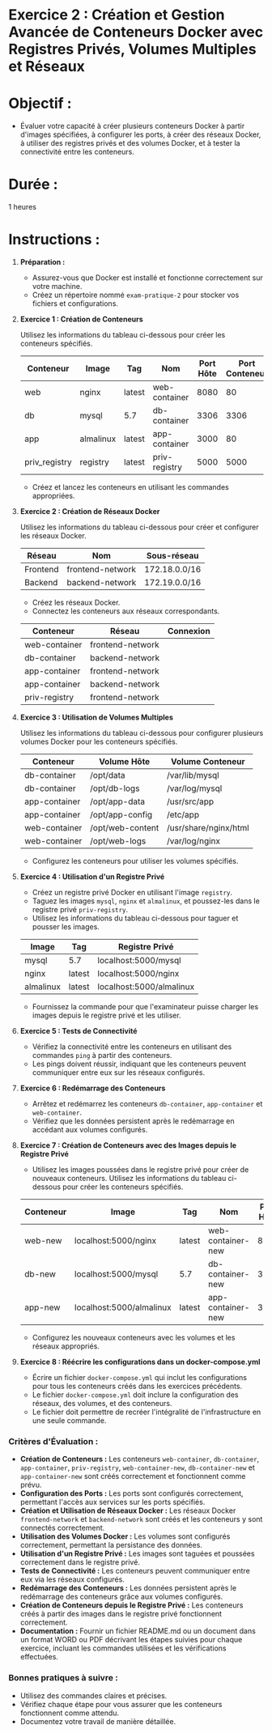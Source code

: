# Exercice 2 : Création et Gestion Avancée de Conteneurs Docker avec Registres Privés, Volumes Multiples et Réseaux

# Objectif :
- Évaluer votre capacité à créer plusieurs conteneurs Docker à partir d'images spécifiées, à configurer les ports, à créer des réseaux Docker, à utiliser des registres privés et des volumes Docker, et à tester la connectivité entre les conteneurs.

# Durée :
1 heures

# Instructions :

1. **Préparation :**
   - Assurez-vous que Docker est installé et fonctionne correctement sur votre machine.
   - Créez un répertoire nommé `exam-pratique-2` pour stocker vos fichiers et configurations.

2. **Exercice 1 : Création de Conteneurs**

   Utilisez les informations du tableau ci-dessous pour créer les conteneurs spécifiés.

   | Conteneur       | Image        | Tag   | Nom              | Port Hôte | Port Conteneur |
   |-----------------|--------------|-------|------------------|-----------|----------------|
   | web             | nginx        | latest| web-container    | 8080      | 80             |
   | db              | mysql        | 5.7   | db-container     | 3306      | 3306           |
   | app             | almalinux    | latest| app-container    | 3000      | 80             |
   | priv_registry   | registry     | latest| priv-registry    | 5000      | 5000           |

   - Créez et lancez les conteneurs en utilisant les commandes appropriées.

3. **Exercice 2 : Création de Réseaux Docker**

   Utilisez les informations du tableau ci-dessous pour créer et configurer les réseaux Docker.

   | Réseau    | Nom              | Sous-réseau   |
   |-----------|------------------|---------------|
   | Frontend  | frontend-network | 172.18.0.0/16 |
   | Backend   | backend-network  | 172.19.0.0/16 |

   - Créez les réseaux Docker.
   - Connectez les conteneurs aux réseaux correspondants.

   | Conteneur       | Réseau            | Connexion                                  |
   |-----------------|-------------------|--------------------------------------------|
   | web-container   | frontend-network  |                                            |
   | db-container    | backend-network   |                                            |
   | app-container   | frontend-network  |                                            |
   | app-container   | backend-network   |                                            |
   | priv-registry   | frontend-network  |                                            |

4. **Exercice 3 : Utilisation de Volumes Multiples**

   Utilisez les informations du tableau ci-dessous pour configurer plusieurs volumes Docker pour les conteneurs spécifiés.

   | Conteneur       | Volume Hôte            | Volume Conteneur        |
   |-----------------|------------------------|-------------------------|
   | db-container    | /opt/data              | /var/lib/mysql          |
   | db-container    | /opt/db-logs           | /var/log/mysql          |
   | app-container   | /opt/app-data          | /usr/src/app            |
   | app-container   | /opt/app-config        | /etc/app                |
   | web-container   | /opt/web-content       | /usr/share/nginx/html   |
   | web-container   | /opt/web-logs          | /var/log/nginx          |

   - Configurez les conteneurs pour utiliser les volumes spécifiés.

5. **Exercice 4 : Utilisation d'un Registre Privé**

   - Créez un registre privé Docker en utilisant l'image `registry`.
   - Taguez les images `mysql`, `nginx` et `almalinux`, et poussez-les dans le registre privé `priv-registry`.
   - Utilisez les informations du tableau ci-dessous pour taguer et pousser les images.

   | Image     | Tag   | Registre Privé          |
   |-----------|-------|-------------------------|
   | mysql     | 5.7   | localhost:5000/mysql    |
   | nginx     | latest| localhost:5000/nginx    |
   | almalinux | latest| localhost:5000/almalinux|

   - Fournissez la commande pour que l'examinateur puisse charger les images depuis le registre privé et les utiliser.

6. **Exercice 5 : Tests de Connectivité**

   - Vérifiez la connectivité entre les conteneurs en utilisant des commandes `ping` à partir des conteneurs.
   - Les pings doivent réussir, indiquant que les conteneurs peuvent communiquer entre eux sur les réseaux configurés.

7. **Exercice 6 : Redémarrage des Conteneurs**

   - Arrêtez et redémarrez les conteneurs `db-container`, `app-container` et `web-container`.
   - Vérifiez que les données persistent après le redémarrage en accédant aux volumes configurés.

8. **Exercice 7 : Création de Conteneurs avec des Images depuis le Registre Privé**

   - Utilisez les images poussées dans le registre privé pour créer de nouveaux conteneurs. Utilisez les informations du tableau ci-dessous pour créer les conteneurs spécifiés.

   | Conteneur       | Image                        | Tag   | Nom              | Port Hôte | Port Conteneur |
   |-----------------|------------------------------|-------|------------------|-----------|----------------|
   | web-new         | localhost:5000/nginx         | latest| web-container-new| 8081      | 80             |
   | db-new          | localhost:5000/mysql         | 5.7   | db-container-new | 3307      | 3306           |
   | app-new         | localhost:5000/almalinux     | latest| app-container-new| 3001      | 80             |

   - Configurez les nouveaux conteneurs avec les volumes et les réseaux appropriés.

9. **Exercice 8 : Réécrire les configurations dans un docker-compose.yml**

   - Écrire un fichier `docker-compose.yml` qui inclut les configurations pour tous les conteneurs créés dans les exercices précédents.
   - Le fichier `docker-compose.yml` doit inclure la configuration des réseaux, des volumes, et des conteneurs.
   - Le fichier doit permettre de recréer l'intégralité de l'infrastructure en une seule commande.

### Critères d'Évaluation :
   - **Création de Conteneurs :** Les conteneurs `web-container`, `db-container`, `app-container`, `priv-registry`, `web-container-new`, `db-container-new` et `app-container-new` sont créés correctement et fonctionnent comme prévu.
   - **Configuration des Ports :** Les ports sont configurés correctement, permettant l'accès aux services sur les ports spécifiés.
   - **Création et Utilisation de Réseaux Docker :** Les réseaux Docker `frontend-network` et `backend-network` sont créés et les conteneurs y sont connectés correctement.
   - **Utilisation des Volumes Docker :** Les volumes sont configurés correctement, permettant la persistance des données.
   - **Utilisation d'un Registre Privé :** Les images sont taguées et poussées correctement dans le registre privé.
   - **Tests de Connectivité :** Les conteneurs peuvent communiquer entre eux via les réseaux configurés.
   - **Redémarrage des Conteneurs :** Les données persistent après le redémarrage des conteneurs grâce aux volumes configurés.
   - **Création de Conteneurs depuis le Registre Privé :** Les conteneurs créés à partir des images dans le registre privé fonctionnent correctement.
   - **Documentation :** Fournir un fichier README.md ou un document dans un format WORD ou PDF décrivant les étapes suivies pour chaque exercice, incluant les commandes utilisées et les vérifications effectuées.

### Bonnes pratiques à suivre :
- Utilisez des commandes claires et précises.
- Vérifiez chaque étape pour vous assurer que les conteneurs fonctionnent comme attendu.
- Documentez votre travail de manière détaillée.


